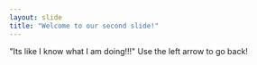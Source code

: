 ```yaml
---
layout: slide
title: "Welcome to our second slide!"
---
```

"Its like I know what I am doing!!!"
Use the left arrow to go back!
